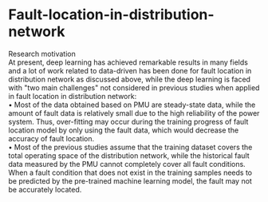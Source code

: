 # Fault-location-in-distribution-network
Research motivation<br>
At present, deep learning has achieved remarkable results in many fields and a lot of work related to data-driven has been done for fault location in distribution network as discussed above, while the deep learning is faced with "two main challenges" not considered in previous studies when applied in fault location in distribution network:<br>
•	Most of the data obtained based on PMU are steady-state data, while the amount of fault data is relatively small due to the high reliability of the power system. Thus, over-fitting may occur during the  training progress of fault location model by only using the fault data, which would decrease the accuracy of fault location.<br>
•	Most of the previous studies assume that the training dataset covers the total operating space of the distribution network, while the historical fault data measured by the PMU cannot completely cover all fault conditions. When a fault condition that does not exist in the training samples needs to be predicted by the pre-trained machine learning model, the fault may not be accurately located.<br>


